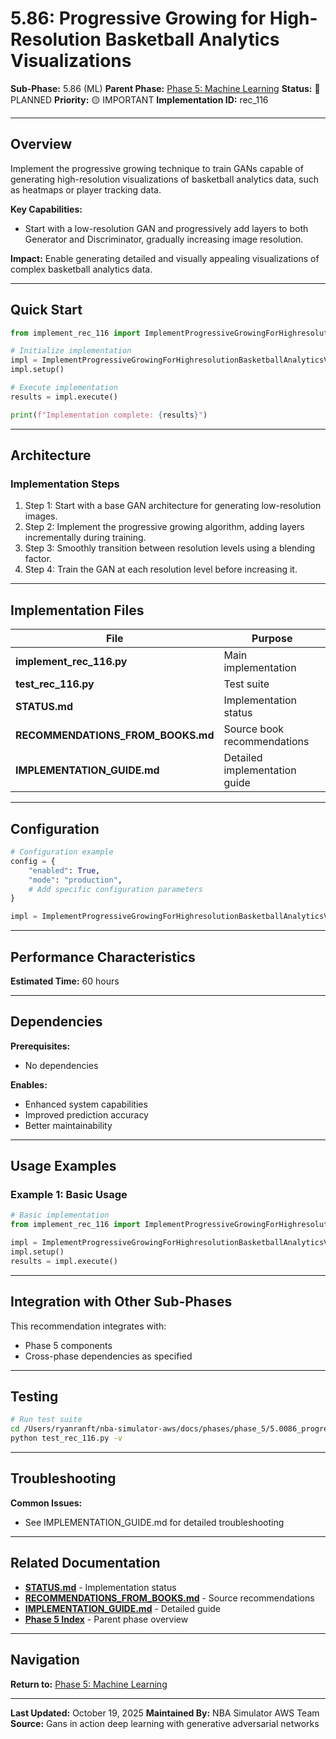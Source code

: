 # 5.86: Progressive Growing for High-Resolution Basketball Analytics Visualizations

**Sub-Phase:** 5.86 (ML)
**Parent Phase:** [Phase 5: Machine Learning](../PHASE_5_INDEX.md)
**Status:** 🔵 PLANNED
**Priority:** 🟡 IMPORTANT
**Implementation ID:** rec_116

---

## Overview

Implement the progressive growing technique to train GANs capable of generating high-resolution visualizations of basketball analytics data, such as heatmaps or player tracking data.

**Key Capabilities:**
- Start with a low-resolution GAN and progressively add layers to both Generator and Discriminator, gradually increasing image resolution.

**Impact:**
Enable generating detailed and visually appealing visualizations of complex basketball analytics data.

---

## Quick Start

```python
from implement_rec_116 import ImplementProgressiveGrowingForHighresolutionBasketballAnalyticsVisualizations

# Initialize implementation
impl = ImplementProgressiveGrowingForHighresolutionBasketballAnalyticsVisualizations()
impl.setup()

# Execute implementation
results = impl.execute()

print(f"Implementation complete: {results}")
```

---

## Architecture

### Implementation Steps

1. Step 1: Start with a base GAN architecture for generating low-resolution images.
2. Step 2: Implement the progressive growing algorithm, adding layers incrementally during training.
3. Step 3: Smoothly transition between resolution levels using a blending factor.
4. Step 4: Train the GAN at each resolution level before increasing it.

---

## Implementation Files

| File | Purpose |
|------|---------|
| **implement_rec_116.py** | Main implementation |
| **test_rec_116.py** | Test suite |
| **STATUS.md** | Implementation status |
| **RECOMMENDATIONS_FROM_BOOKS.md** | Source book recommendations |
| **IMPLEMENTATION_GUIDE.md** | Detailed implementation guide |

---

## Configuration

```python
# Configuration example
config = {
    "enabled": True,
    "mode": "production",
    # Add specific configuration parameters
}

impl = ImplementProgressiveGrowingForHighresolutionBasketballAnalyticsVisualizations(config=config)
```

---

## Performance Characteristics

**Estimated Time:** 60 hours

---

## Dependencies

**Prerequisites:**
- No dependencies

**Enables:**
- Enhanced system capabilities
- Improved prediction accuracy
- Better maintainability

---

## Usage Examples

### Example 1: Basic Usage

```python
# Basic implementation
from implement_rec_116 import ImplementProgressiveGrowingForHighresolutionBasketballAnalyticsVisualizations

impl = ImplementProgressiveGrowingForHighresolutionBasketballAnalyticsVisualizations()
impl.setup()
results = impl.execute()
```

---

## Integration with Other Sub-Phases

This recommendation integrates with:
- Phase 5 components
- Cross-phase dependencies as specified

---

## Testing

```bash
# Run test suite
cd /Users/ryanranft/nba-simulator-aws/docs/phases/phase_5/5.0086_progressive_growing_for_high-resolution_basketball_analytics
python test_rec_116.py -v
```

---

## Troubleshooting

**Common Issues:**
- See IMPLEMENTATION_GUIDE.md for detailed troubleshooting

---

## Related Documentation

- **[STATUS.md](STATUS.md)** - Implementation status
- **[RECOMMENDATIONS_FROM_BOOKS.md](RECOMMENDATIONS_FROM_BOOKS.md)** - Source recommendations
- **[IMPLEMENTATION_GUIDE.md](IMPLEMENTATION_GUIDE.md)** - Detailed guide
- **[Phase 5 Index](../PHASE_5_INDEX.md)** - Parent phase overview

---

## Navigation

**Return to:** [Phase 5: Machine Learning](../PHASE_5_INDEX.md)

---

**Last Updated:** October 19, 2025
**Maintained By:** NBA Simulator AWS Team
**Source:** Gans in action deep learning with generative adversarial networks
